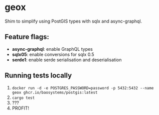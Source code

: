 # geox

Shim to simplify using PostGIS types with sqlx and async-graphql.

## Feature flags:

- **async-graphql**: enable GraphQL types
- **sqlx05**: enable conversions for sqlx 0.5
- **serde1**: enable serde serialisation and deserialisation

## Running tests locally

1. `docker run -d -e POSTGRES_PASSWORD=password -p 5432:5432 --name geox ghcr.io/baosystems/postgis:latest`
2. `cargo test`
3. ???
4. PROFIT!
